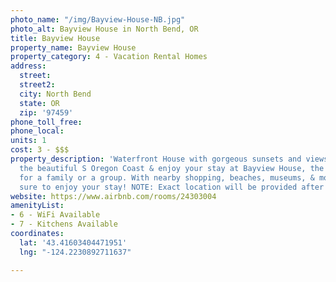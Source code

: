 ```yaml
---
photo_name: "/img/Bayview-House-NB.jpg"
photo_alt: Bayview House in North Bend, OR
title: Bayview House
property_name: Bayview House
property_category: 4 - Vacation Rental Homes
address:
  street: 
  street2: 
  city: North Bend
  state: OR
  zip: '97459'
phone_toll_free: 
phone_local: 
units: 1
cost: 3 - $$$
property_description: 'Waterfront House with gorgeous sunsets and views. Escape to
  the beautiful S Oregon Coast & enjoy your stay at Bayview House, the perfect place
  for a family or a group. With nearby shopping, beaches, museums, & more, you are
  sure to enjoy your stay! NOTE: Exact location will be provided after booking. '
website: https://www.airbnb.com/rooms/24303004
amenityList:
- 6 - WiFi Available
- 7 - Kitchens Available
coordinates:
  lat: '43.41603404471951'
  lng: "-124.2230892711637"

---
```

